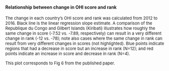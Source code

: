 #### Relationship between change in OHI score and rank

<font size = 2>
The change in each country’s OHI score and rank was calculated from 2012 to 2016. Black line is the linear regression slope estimate. A comparison of the Republique du Congo and Gilbert Islands (Kiribati) illustrates how roughly the same change in score (-7.52 vs. -7.89, respectively) can result in a very different change in rank (-12 vs. -78); note also cases where the same change in rank can result from very different changes in scores (not highlighted).  Blue points indicate regions that had a decrease in score but an increase in rank (N=12); and red points indicate an increase in score and decrease in rank (N=4). 

This plot corresponds to Fig 6 from the published paper.
</font>

